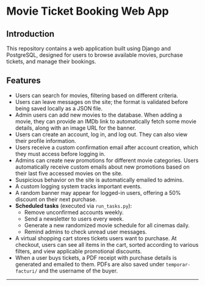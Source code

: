 # Movie Ticket Booking Web App

## Introduction
This repository contains a web application built using Django and PostgreSQL, designed for users to browse available movies, purchase tickets, and manage their bookings.

## Features
- Users can search for movies, filtering based on different criteria.
- Users can leave messages on the site; the format is validated before being saved locally as a JSON file.
- Admin users can add new movies to the database. When adding a movie, they can provide an IMDb link to automatically fetch some movie details, along with an image URL for the banner.
- Users can create an account, log in, and log out. They can also view their profile information.
- Users receive a custom confirmation email after account creation, which they must access before logging in.
- Admins can create new promotions for different movie categories. Users automatically receive custom emails about new promotions based on their last five accessed movies on the site.
- Suspicious behavior on the site is automatically emailed to admins.
- A custom logging system tracks important events.
- A random banner may appear for logged-in users, offering a 50% discount on their next purchase.
- **Scheduled tasks** (executed via `run_tasks.py`):
  - Remove unconfirmed accounts weekly.
  - Send a newsletter to users every week.
  - Generate a new randomized movie schedule for all cinemas daily.
  - Remind admins to check unread user messages.
- A virtual shopping cart stores tickets users want to purchase. At checkout, users can see all items in the cart, sorted according to various filters, and view applicable promotional discounts.
- When a user buys tickets, a PDF receipt with purchase details is generated and emailed to them. PDFs are also saved under `temporar-facturi/` and the username of the buyer.

---
